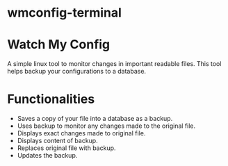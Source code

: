 # wmconfig-terminal
# Watch My Config
A simple linux tool to monitor changes in important readable files. This tool helps backup your configurations to a database.

# Functionalities
- Saves a copy of your file into a database as a backup.
- Uses backup to monitor any changes made to the original file.
- Displays exact changes made to original file.
- Displays content of backup.
- Replaces original file with backup.
- Updates the backup.
